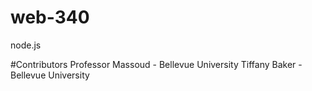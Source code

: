 # web-340
node.js

#Contributors
Professor Massoud - Bellevue University
Tiffany Baker - Bellevue University
